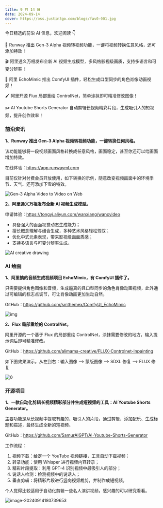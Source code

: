 ```yaml
---
title: 9 月 14 日
date: 2024-09-14
cover: https://oss.justin3go.com/blogs/fav0-001.jpg
---
```


今日精选的前沿 AI 信息，欢迎阅读 👇

🎥 Runway 推出 Gen-3 Alpha 视频转视频功能，一键将视频转换任意风格，还可添加特效！

🎬 阿里通义万相发布全新 AI 视频生成模型，多风格影视级画质，支持多语言和可变分辨率！

🎨 阿里 EchoMimic 推出 ComfyUI 插件，轻松生成口型同步的角色肖像动画视频！

🖌️ 阿里开源 Flux 局部重绘 ControlNet，简单涂抹即可精准修改图像！

✂️ AI Youtube Shorts Generator 自动剪辑长视频精彩片段，生成吸引人的短视频，提升创作效率！



### 前沿资讯

**1、Runway 推出 Gen-3 Alpha 视频转视频功能，一键转换任何风格。**

该功能能够将一段视频画面风格转换成任意风格，画面稳定，甚至你还可以给画面增加特效。

在线体验：https://app.runwayml.com

目前仅针对付费会员开放使用，如下转换的示例，随意改变视频画面中的环境季节、天气、还可添加下雪的特效。

![Gen-3 Alpha Video to Video on Web](https://cdn.jsdelivr.net/gh/freelander/oss@master/ai-daily/2024-09-14/Gen-3%20Alpha%20Video%20to%20Video%20on%20Web.gif)

**2、阿里通义万相发布全新 AI 视频生成模型。**

申请体验：https://tongyi.aliyun.com/wanxiang/wanxvideo

- 具备强大的画面视觉动态生成能力；
- 擅长概念理解与组合生成，多种艺术风格轻松驾驭；
- 优化中式元素表现，带来影视级画面质感；
- 支持多语言与可变分辨率生成。

![AI creative drawing](https://cdn.jsdelivr.net/gh/freelander/oss@master/ai-daily/2024-09-14/AI%20creative%20drawing.gif)



### AI 绘画

**1、阿里搞的音频生成视频项目 EchoMimic，有 ComfyUI 插件了。**

只需要提供角色图像和音频，生成逼真的且口型同步的角色肖像动画视频，此外通过可编辑的标志点调节，可让肖像动画更加生动自然。

GitHub：https://github.com/smthemex/ComfyUI_EchoMimic

![img](https://cdn.jsdelivr.net/gh/freelander/oss@master/baodian/2024-09-14/example.jpeg)



**2、Flux 局部重绘的 ControlNet。**

阿里开源的一个基于 Flux 的局部重绘 ControlNet，涂抹需要修改的地方，输入提示词后即可精准修改。

GitHub：https://github.com/alimama-creative/FLUX-Controlnet-Inpainting

如下图效果演示，从左到右：输入图像 --> 蒙版图像 --> SDXL 修复 --> FLUX 修复

![0](https://cdn.jsdelivr.net/gh/freelander/oss@master/ai-daily/2024-09-14/1.jpg)



### 开源项目

**1、一款自动化剪辑长视频精彩部分并生成短视频的工具：AI Youtube Shorts Generator。**

主要功能是从长视频中提取有趣的、吸引人的片段，通过剪辑、添加配乐、生成标题和描述，最终生成全新的短视频。

GitHub：https://github.com/SamurAIGPT/AI-Youtube-Shorts-Generator

工作流程：

1. 视频下载：给定一个 YouTube 视频链接，工具自动下载视频；
2. 转录功能：使用 Whisper 进行视频内容转录；
3. 精彩片段提取：利用 GPT-4 识别视频中最吸引人的部分；
4. 说话人检测：检测视频中的说话人；
5. 垂直剪辑：将精彩片段进行竖向视频裁剪，并制作成短视频。

个人觉得比较适用于自动化剪辑一些名人演讲视频，感兴趣的可以研究看看。

![image-20240914180739653](https://cdn.jsdelivr.net/gh/freelander/oss@master/ai-daily/2024-09-14/image-20240914180739653.png)



